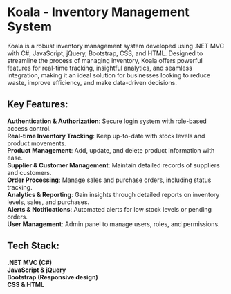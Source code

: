 # Koala - Inventory Management System

Koala is a robust inventory management system developed using .NET MVC with C#, JavaScript, jQuery, Bootstrap, CSS, and HTML. Designed to streamline the process of managing inventory,
Koala offers powerful features for real-time tracking, insightful analytics, and seamless integration, making it an ideal solution for businesses looking to reduce waste, improve efficiency,
and make data-driven decisions.

## Key Features:

**Authentication & Authorization**: Secure login system with role-based access control.<br/>
**Real-time Inventory Tracking**: Keep up-to-date with stock levels and product movements.<br/>
**Product Management**: Add, update, and delete product information with ease.<br/>
**Supplier & Customer Management**: Maintain detailed records of suppliers and customers.<br/>
**Order Processing**: Manage sales and purchase orders, including status tracking.<br/>
**Analytics & Reporting**: Gain insights through detailed reports on inventory levels, sales, and purchases.<br/>
**Alerts & Notifications**: Automated alerts for low stock levels or pending orders.<br/>
**User Management**: Admin panel to manage users, roles, and permissions.<br/>

## Tech Stack:

**.NET MVC (C#)** <br/>
**JavaScript & jQuery** <br/>
**Bootstrap (Responsive design)** <br/>
**CSS & HTML** <br/>
